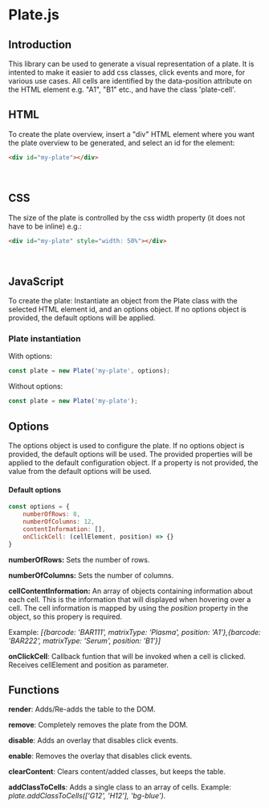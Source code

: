 # Plate.js

## Introduction
This library can be used to generate a visual representation of a plate. 
It is intented to make it easier to add css classes, click events and more, for various use cases. 
All cells are identified by the data-position attribute on the HTML element e.g. "A1", "B1" etc., and have the class 'plate-cell'.
<br> 

## HTML

To create the plate overview, insert a "div" HTML element where you want the plate overview to be generated, and select an id for the element:

```html 
<div id="my-plate"></div>
 ```
<br>

## CSS

The size of the plate is controlled by the css width property (it does not have to be inline) e.g.:
  
```html
<div id="my-plate" style="width: 50%"></div>
 ```
<br>

## JavaScript
To create the plate: Instantiate an object from the Plate class with the selected HTML element id, and an options object. If no options object is provided, the default options will be applied. 

### Plate instantiation
With options:
```javascript
const plate = new Plate('my-plate', options);
 ```
Without options:
```javascript
const plate = new Plate('my-plate');
 ```

## Options
The options object is used to configure the plate.
If no options object is provided, the default options will be used.
The provided properties will be applied to the default configuration object. If a property is not provided, the value from the default options will be used.

#### Default options

```javascript
const options = {
    numberOfRows: 8,
    numberOfColumns: 12,
    contentInformation: [],
    onClickCell: (cellElement, position) => {}
}
 ```

__numberOfRows:__ Sets the number of rows.

__numberOfColumns:__ Sets the number of columns.

__cellContentInformation:__ An array of objects containing information about each cell. This is the information that will displayed when hovering over a cell. The cell information is mapped by using the _position_ property in the object, so this propery is required. 

Example: _[{barcode: 'BAR111', matrixType: 'Plasma', position: 'A1'},{barcode: 'BAR222', matrixType: 'Serum', position: 'B1'}]_

__onClickCell__: Callback funtion that will be invoked when a cell is clicked. Receives cellElement and position as parameter.



## Functions

__render__: Adds/Re-adds the table to the DOM.

__remove__: Completely removes the plate from the DOM.

__disable__: Adds an overlay that disables click events.

__enable__: Removes the overlay that disables click events.

__clearContent__: Clears content/added classes, but keeps the table.

__addClassToCells__: Adds a single class to an array of cells. Example: _plate.addClassToCells(['G12', 'H12'], 'bg-blue')_.